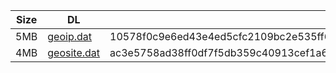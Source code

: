 |    Size   |     DL  | sha512sum |
|  ---  |  ---  |  ---  |
| 5MB | [geoip.dat](https://cdn.jsdelivr.net/gh/googleians/Rules@main/geoip.dat) | 10578f0c9e6ed43e4ed5cfc2109bc2e535ff6e4a71babb5c439539243f9fd22c1b73fe31f7cbf74b1fe63a8647a0b2f0a96abce971708556508dd79285118610 |
| 4MB | [geosite.dat](https://cdn.jsdelivr.net/gh/googleians/Rules@main/geosite.dat) | ac3e5758ad38ff0df7f5db359c40913cef1a6a1f94f66626adbb08e15099270bed73b82dcde96f903a98d3c9c0d445947d93d3e3e23ce5a47407c194624a0e0a |
